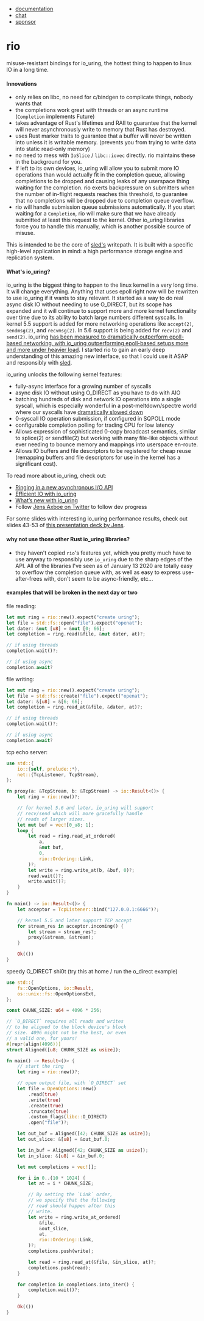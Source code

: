 * [documentation](https://docs.rs/rio)
* [chat](https://discord.gg/Z6VsXds)
* [sponsor](https://github.com/sponsors/spacejam)

# rio

misuse-resistant bindings for io_uring, the hottest
thing to happen to linux IO in a long time.

#### Innovations

* only relies on libc, no need for c/bindgen to
  complicate things, nobody wants that
* the completions work great with threads or an
  async runtime (`Completion` implements Future)
* takes advantage of Rust's lifetimes and RAII to guarantee
  that the kernel will never asynchronously write to memory
  that Rust has destroyed.
* uses Rust marker traits to guarantee that a buffer will never
  be written into unless it is writable memory. (prevents
  you from trying to write data into static read-only memory)
* no need to mess with `IoSlice` / `libc::iovec` directly.
  rio maintains these in the background for you.
* If left to its own devices, io_uring will allow you to
  submit more IO operations than would actually fit in
  the completion queue, allowing completions to be dropped
  and causing leaks of any userspace thing waiting for
  the completion. rio exerts backpressure on submitters
  when the number of in-flight requests reaches this
  threshold, to guarantee that no completions will
  be dropped due to completion queue overflow.
* rio will handle submission queue submissions
  automatically. If you start waiting for a
  `Completion`, rio will make sure that we
  have already submitted at least this request
  to the kernel. Other io_uring libraries force
  you to handle this manually, which is another
  possible source of misuse.

This is intended to be the core of [sled's](http://sled.rs) writepath.
It is built with a specific high-level
application in mind: a high performance storage
engine and replication system.

#### What's io_uring?

io_uring is the biggest thing to happen to the
linux kernel in a very long time. It will change
everything. Anything that uses epoll right now
will be rewritten to use io_uring if it wants
to stay relevant. It started as a way to do real
async disk IO without needing to use O_DIRECT, but
its scope has expanded and it will continue to support
more and more kernel functionality over time due to
its ability to batch large numbers different syscalls.
In kernel 5.5 support is added for more networking
operations like `accept(2)`, `sendmsg(2)`, and `recvmsg(2)`.
In 5.6 support is being added for `recv(2)` and `send(2)`.
io_uring [has been measured to dramatically outperform
epoll-based networking, with io_uring outperforming
epoll-based setups more and more under heavier load](https://twitter.com/markpapadakis/status/1216978559601926145).
I started rio to gain an early deep understanding of this
amazing new interface, so that I could use it ASAP and
responsibly with [sled](http://sled.rs).

io_uring unlocks the following kernel features:

* fully-async interface for a growing number of syscalls
* async disk IO without using O_DIRECT as you have
  to do with AIO
* batching hundreds of disk and network IO operations
  into a single syscall, which is especially wonderful
  in a post-meltdown/spectre world where our syscalls have
  [dramatically slowed down](http://www.brendangregg.com/blog/2018-02-09/kpti-kaiser-meltdown-performance.html)
* 0-syscall IO operation submission, if configured in
  SQPOLL mode
* configurable completion polling for trading CPU for
  low latency
* Allows expression of sophisticated 0-copy broadcast
  semantics, similar to splice(2) or sendfile(2) but
  working with many file-like objects without ever
  needing to bounce memory and mappings into userspace
  en-route.
* Allows IO buffers and file descriptors to be registered
  for cheap reuse (remapping buffers and file descriptors
  for use in the kernel has a significant cost).

To read more about io_uring, check out:

* [Ringing in a new asynchronous I/O API](https://lwn.net/Articles/776703/)
* [Efficient IO with io_uring](https://kernel.dk/io_uring.pdf)
* [What’s new with io_uring](https://kernel.dk/io_uring-whatsnew.pdf)
* Follow [Jens Axboe on Twitter](https://twitter.com/axboe) to follow dev progress

For some slides with interesting io_uring performance results,
check out slides 43-53 of [this presentation deck by Jens](https://www.slideshare.net/ennael/kernel-recipes-2019-faster-io-through-iouring).

#### why not use those other Rust io_uring libraries?

* they haven't copied `rio`'s features yet, which you pretty much
  have to use anyway to responsibly use `io_uring` due to the
  sharp edges of the API. All of the libraries I've seen
  as of January 13 2020 are totally easy to overflow the
  completion queue with, as well as easy to express
  use-after-frees with, don't seem to be async-friendly,
  etc...

#### examples that will be broken in the next day or two

file reading:

```rust
let mut ring = rio::new().expect("create uring");
let file = std::fs::open("file").expect("openat");
let dater: &mut [u8] = &mut [0; 66];
let completion = ring.read(&file, &mut dater, at)?;

// if using threads
completion.wait()?;

// if using async
completion.await?
```

file writing:

```rust
let mut ring = rio::new().expect("create uring");
let file = std::fs::create("file").expect("openat");
let dater: &[u8] = &[6; 66];
let completion = ring.read_at(&file, &dater, at)?;

// if using threads
completion.wait()?;

// if using async
completion.await?
```

tcp echo server:

```rust
use std::{
    io::{self, prelude::*},
    net::{TcpListener, TcpStream},
};

fn proxy(a: &TcpStream, b: &TcpStream) -> io::Result<()> {
    let ring = rio::new()?;

    // for kernel 5.6 and later, io_uring will support
    // recv/send which will more gracefully handle
    // reads of larger sizes.
    let mut buf = vec![0_u8; 1];
    loop {
        let read = ring.read_at_ordered(
            a,
            &mut buf,
            0,
            rio::Ordering::Link,
        )?;
        let write = ring.write_at(b, &buf, 0)?;
        read.wait()?;
        write.wait()?;
    }
}

fn main() -> io::Result<()> {
    let acceptor = TcpListener::bind("127.0.0.1:6666")?;

    // kernel 5.5 and later support TCP accept
    for stream_res in acceptor.incoming() {
        let stream = stream_res?;
        proxy(&stream, &stream);
    }

    Ok(())
}
```

speedy O_DIRECT shi0t (try this at home / run the o_direct example)

```rust
use std::{
    fs::OpenOptions, io::Result,
    os::unix::fs::OpenOptionsExt,
};

const CHUNK_SIZE: u64 = 4096 * 256;

// `O_DIRECT` requires all reads and writes
// to be aligned to the block device's block
// size. 4096 might not be the best, or even
// a valid one, for yours!
#[repr(align(4096))]
struct Aligned([u8; CHUNK_SIZE as usize]);

fn main() -> Result<()> {
    // start the ring
    let ring = rio::new()?;

    // open output file, with `O_DIRECT` set
    let file = OpenOptions::new()
        .read(true)
        .write(true)
        .create(true)
        .truncate(true)
        .custom_flags(libc::O_DIRECT)
        .open("file")?;

    let out_buf = Aligned([42; CHUNK_SIZE as usize]);
    let out_slice: &[u8] = &out_buf.0;

    let in_buf = Aligned([42; CHUNK_SIZE as usize]);
    let in_slice: &[u8] = &in_buf.0;

    let mut completions = vec![];

    for i in 0..(10 * 1024) {
        let at = i * CHUNK_SIZE;

        // By setting the `Link` order,
        // we specify that the following
        // read should happen after this
        // write.
        let write = ring.write_at_ordered(
            &file,
            &out_slice,
            at,
            rio::Ordering::Link,
        )?;
        completions.push(write);

        let read = ring.read_at(&file, &in_slice, at)?;
        completions.push(read);
    }

    for completion in completions.into_iter() {
        completion.wait()?;
    }

    Ok(())
}
```
